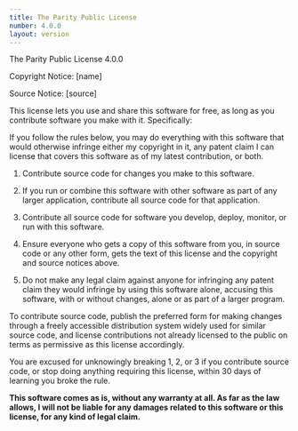 ```yaml
---
title: The Parity Public License
number: 4.0.0
layout: version
---
```


The Parity Public License 4.0.0

Copyright Notice: [name]

Source Notice: [source]

This license lets you use and share this software for free, as
long as you contribute software you make with it. Specifically:

If you follow the rules below, you may do everything with this
software that would otherwise infringe either my copyright in it,
any patent claim I can license that covers this software as of my
latest contribution, or both.

1. Contribute source code for changes you make to this software.

2. If you run or combine this software with other software as
   part of any larger application, contribute all source code for
   that application.

3. Contribute all source code for software you develop, deploy,
   monitor, or run with this software.

4. Ensure everyone who gets a copy of this software from you,
   in source code or any other form, gets the text of this
   license and the copyright and source notices above.

5. Do not make any legal claim against anyone for infringing
   any patent claim they would infringe by using this software
   alone, accusing this software, with or without changes,
   alone or as part of a larger program.

To contribute source code, publish the preferred form for making
changes through a freely accessible distribution system widely
used for similar source code, and license contributions not
already licensed to the public on terms as permissive as this
license accordingly.

You are excused for unknowingly breaking 1, 2, or 3 if you
contribute source code, or stop doing anything requiring this
license, within 30 days of learning you broke the rule.

**This software comes as is, without any warranty at all. As far
as the law allows, I will not be liable for any damages related
to this software or this license, for any kind of legal claim.**
